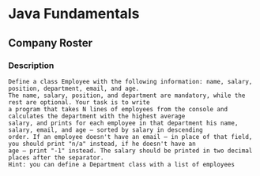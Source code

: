 # Java Fundamentals

## Company Roster

### Description
    Define a class Employee with the following information: name, salary, position, department, email, and age. 
    The name, salary, position, and department are mandatory, while the rest are optional. Your task is to write
    a program that takes N lines of employees from the console and calculates the department with the highest average
    salary, and prints for each employee in that department his name, salary, email, and age – sorted by salary in descending
    order. If an employee doesn't have an email – in place of that field, you should print "n/a" instead, if he doesn't have an 
    age – print "-1" instead. The salary should be printed in two decimal places after the separator. 
    Hint: you can define a Department class with a list of employees